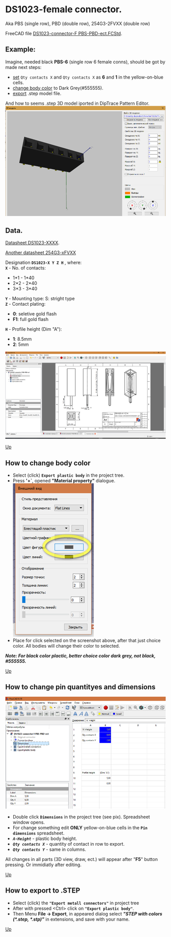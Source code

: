 # DS1023-female connector.

Aka PBS (single row), PBD (double row), 254G3-2FVXX (double row)

FreeCAD file [DS1023-connector-F PBS-PBD-ect.FCStd](https://github.com/lugovskovp/FreeCAD-.step/blob/master/content/DS1023-connector-F%20PBS-PBD-ect.FCStd).



## Example:

Imagine, needed black **PBS-6** (single row 6 female conns), should be got by made next steps: 
- [set](#how-to-change-pin-quantityes-and-dimensions) `Qty contacts X` and `Qty contacts X` as **6**  and **1** in the yellow-on-blue cells.
- [change body color](#how-to-change-body-color) to Dark Grey(#555555).
- [export](#how-to-export-to-step) .step model file.

And how to seems .step 3D model iported in DipTrace Pattern Editor.
![DipTrace pattern editor](https://github.com/lugovskovp/FreeCAD-.step/blob/master/pix/17.41.13.png)



## Data.

[Datasheet DS1023-XXXX](https://static.chipdip.ru/lib/226/DOC000226931.pdf).

[Another datasheet 254G3-xFVXX](http://files.rct.ru/pdf/connectors/254g3-2fvxx.pdf)

Designation **`DS1023-X Y Z H`** , where:<br/>
**`X`** - No. of contacts: 
- 1\*1 - 1\*40
- 2\*2 - 2\*40
- 3\*3 - 3\*40

**`Y`** - Mounting type: S: stright type<br/>
**`Z`** - Contact plating:<br/>
- **0**: seletive gold flash
- **F1**: full gold flash<br/>

**`H`** - Profile height (Dim "A"):<br/>
- **1**: 8.5mm
- **2**: 5mm

![Drawing](https://github.com/lugovskovp/FreeCAD-.step/blob/master/pix/20.12.31.png)

[Up](#example)



## How to change body color

- Select (click) **`Export plastic body`** in the project tree.
- Press **'<Ctrl>+<D>`**, opened **"Material property"** dialogue.<br/>![Material property](https://github.com/lugovskovp/FreeCAD-.step/blob/master/pix/22.55.08.png)
- Place for click selected on the screenshot above, after that just choice color. All bodies will change their color to selected.

***Note: For black color plactic, better choice color dark grey, not black, #555555.***

[Up](#example)



## How to change pin quantityes and dimensions

![Dimentions](https://github.com/lugovskovp/FreeCAD-.step/blob/master/pix/18.47.51.png)

- Double click **`Dimensions`** in the project tree (see pix). Spreadsheet window opens.
- For change something edit **ONLY** yellow-on-blue cells in the **`Pin dimensions`** spreadsheet.
- ***`A-Height`*** - plastic body height.
- ***`Qty contacts X`*** - quantity of contact in row to export.
- ***`Qty contacts Y`*** - same in columns.

All changes in all parts (3D view, draw, ect.) will appear after "**F5**" button pressing. Or immidiatly after editing.

[Up](#example)



## How to export to .STEP

- Select (click) the **`"Export metall connectors"`** in project tree
- After with pressed &lt;Ctrl&gt; click on **`"Export plastic body"`**.
- Then Menu **File -> Export**, in appeared dialog select ***"STEP with colors (\*.step, \*.stp)"*** in extensions, and save with your name.

[Up](#example)











